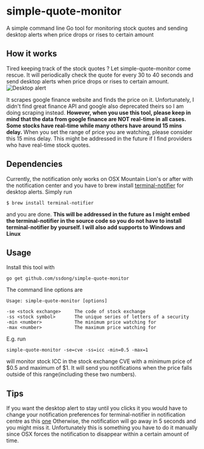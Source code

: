 simple-quote-monitor
===========================
A simple command line Go tool for monitoring stock quotes and sending desktop alerts when price drops or rises to certain amount


How it works
------------
Tired keeping track of the stock quotes ? Let simple-quote-monitor come rescue. It will periodically check the quote for
every 30 to 40 seconds and send desktop alerts when price drops or rises to certain amount.
![Desktop alert](../master/example.png?raw=true)

It scrapes google finance website and finds the price on it. Unfortunately, I didn't find great finance API and google also deprecated theirs so I am doing scraping instead. **However, when you use this tool, please keep in mind that the data from google finance are NOT real-time in all cases. Some stocks have real-time while many others have around 15 mins delay.** When you set the range of price you are watching, please consider this 15 mins delay. This might be addressed in the future if I find providers who have real-time stock quotes.

Dependencies
------------
Currently, the notification only works on OSX Mountain Lion's or after with the notification center
and you have to brew install [terminal-notifier](https://github.com/julienXX/terminal-notifier) for desktop alerts. Simply
run
```
$ brew install terminal-notifier
```
and you are done.
**This will be addressed in the future as I might embed the terminal-notifier in the source code so you do
not have to install terminal-notifier by yourself. I will also add supports to Windows and Linux**

Usage
-----
Install this tool with
```
go get github.com/ssdong/simple-quote-monitor
```

The command line options are
```
Usage: simple-quote-monitor [options]

-se <stock exchange>     The code of stock exchange
-ss <stock symbol>       The unique series of letters of a security
-min <number>            The minimum price watching for
-max <number>            The maximum price watching for
```

E.g. run
```
simple-quote-monitor -se=cve -ss=icc -min=0.5 -max=1
```
will monitor stock ICC in the stock exchange CVE with a minimum price of $0.5 and maximum of $1. It will
send you notifications when the price falls outside of this range(including these two numbers).

Tips
----
If you want the desktop alert to stay until you clicks it you would have to change your notification preferences for
terminal-notifier in notification centre as this [one](https://www.dropbox.com/s/n2kt0in8q6syiu6/Screenshot%202016-10-11%2014.27.27.png?dl=0)
Otherwise, the notification will go away in 5 seconds and you might miss it. Unfortunately this is something you have to
do it manually since OSX forces the notification to disappear within a certain amount of time.
